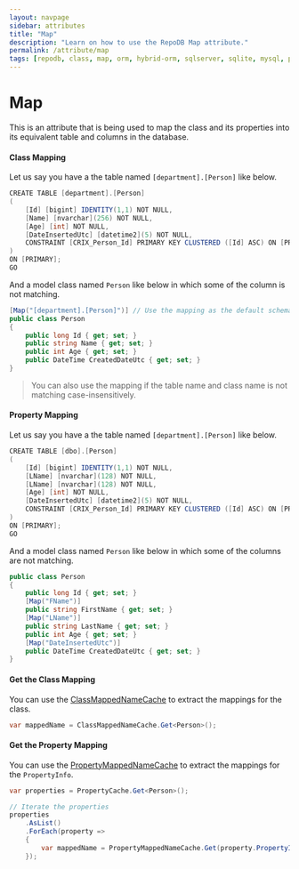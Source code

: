 ```yaml
---
layout: navpage
sidebar: attributes
title: "Map"
description: "Learn on how to use the RepoDB Map attribute."
permalink: /attribute/map
tags: [repodb, class, map, orm, hybrid-orm, sqlserver, sqlite, mysql, postgresql]
---
```


# Map

This is an attribute that is being used to map the class and its properties into its equivalent table and columns in the database.

#### Class Mapping

Let us say you have a the table named `[department].[Person]` like below.

```csharp
CREATE TABLE [department].[Person]
(
	[Id] [bigint] IDENTITY(1,1) NOT NULL,
	[Name] [nvarchar](256) NOT NULL,
	[Age] [int] NOT NULL,
	[DateInsertedUtc] [datetime2](5) NOT NULL,
	CONSTRAINT [CRIX_Person_Id] PRIMARY KEY CLUSTERED ([Id] ASC) ON [PRIMARY]
)
ON [PRIMARY];
GO
```

And a model class named `Person` like below in which some of the column is not matching.

```csharp
[Map("[department].[Person]")] // Use the mapping as the default schema is [dbo]
public class Person
{
	public long Id { get; set; }
	public string Name { get; set; }
	public int Age { get; set; }
	public DateTime CreatedDateUtc { get; set; }
}
```

> You can also use the mapping if the table name and class name is not matching case-insensitively.

#### Property Mapping

Let us say you have a the table named `[department].[Person]` like below.

```csharp
CREATE TABLE [dbo].[Person]
(
	[Id] [bigint] IDENTITY(1,1) NOT NULL,
	[LName] [nvarchar](128) NOT NULL,
	[LName] [nvarchar](128) NOT NULL,
	[Age] [int] NOT NULL,
	[DateInsertedUtc] [datetime2](5) NOT NULL,
	CONSTRAINT [CRIX_Person_Id] PRIMARY KEY CLUSTERED ([Id] ASC) ON [PRIMARY]
)
ON [PRIMARY];
GO
```

And a model class named `Person` like below in which some of the columns are not matching.

```csharp
public class Person
{
	public long Id { get; set; }
	[Map("FName")]
	public string FirstName { get; set; }
	[Map("LName")]
	public string LastName { get; set; }
	public int Age { get; set; }
	[Map("DateInsertedUtc")]
	public DateTime CreatedDateUtc { get; set; }
}
```

#### Get the Class Mapping

You can use the [ClassMappedNameCache](/cacher/classmappednamecache) to extract the mappings for the class.

```csharp
var mappedName = ClassMappedNameCache.Get<Person>();
```

#### Get the Property Mapping

You can use the [PropertyMappedNameCache](/cacher/propertymappednamecache) to extract the mappings for the `PropertyInfo`.

```csharp
var properties = PropertyCache.Get<Person>();

// Iterate the properties
properties
	.AsList()
	.ForEach(property =>
	{
		var mappedName = PropertyMappedNameCache.Get(property.PropertyInfo);
	});
```







